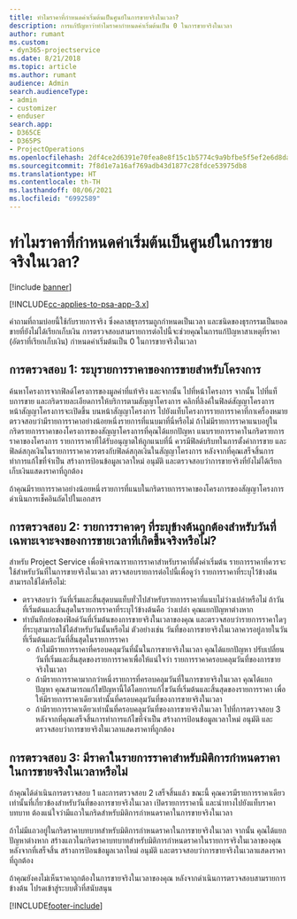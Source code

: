 ```yaml
---
title: ทำไมราคาที่กำหนดค่าเริ่มต้นเป็นศูนย์ในการขายจริงในเวลา?
description: การแก้ปัญหาว่าทำไมราคากำหนดค่าเริ่มต้นเป็น 0 ในการขายจริงในเวลา
author: rumant
ms.custom:
- dyn365-projectservice
ms.date: 8/21/2018
ms.topic: article
ms.author: rumant
audience: Admin
search.audienceType:
- admin
- customizer
- enduser
search.app:
- D365CE
- D365PS
- ProjectOperations
ms.openlocfilehash: 2df4ce2d6391e70fea8e8f15c1b5774c9a9bfbe5f5ef2e6d8da8668afd34d4c9
ms.sourcegitcommit: 7f8d1e7a16af769adb43d1877c28fdce53975db8
ms.translationtype: HT
ms.contentlocale: th-TH
ms.lasthandoff: 08/06/2021
ms.locfileid: "6992589"
---
```

# <a name="why-is-price-defaulting-to-zero-on-time-sales-actuals"></a>ทำไมราคาที่กำหนดค่าเริ่มต้นเป็นศูนย์ในการขายจริงในเวลา?

[!include [banner](../includes/psa-now-project-operations.md)]

[!INCLUDE[cc-applies-to-psa-app-3.x](../includes/cc-applies-to-psa-app-3x.md)]

คำถามที่ถามบ่อยนี้ใช้กับรายการจริง ซึ่งคลาสธุรกรรมถูกกำหนดเป็นเวลา และชนิดของธุรกรรมเป็นยอดขายที่ยังไม่ได้เรียกเก็บเงิน การตรวจสอบสามรายการต่อไปนี้จะช่วยคุณในการแก้ปัญหาสาเหตุที่ราคา (อัตราที่เรียกเก็บเงิน) กำหนดค่าเริ่มต้นเป็น 0 ในการขายจริงในเวลา

## <a name="check-1-identify-the-sales-price-list-for-the-project"></a>การตรวจสอบ 1: ระบุรายการราคาของการขายสำหรับโครงการ

ค้นหาโครงการจากฟิลด์โครงการของมูลค่าที่แท้จริง และจากนั้น ไปที่หน้าโครงการ จากนั้น ไปที่แท็บการขาย และกริดรายละเอียดการให้บริการตามสัญญาโครงการ คลิกที่ลิงค์ในฟิลด์สัญญาโครงการ หน้าสัญญาโครงการจะเปิดขึ้น บนหน้าสัญญาโครงการ ไปยังแท็บโครงการรายการราคาที่กาเครื่องหมาย ตรวจสอบว่ามีรายการราคาอย่างน้อยหนึ่งรายการที่แนบมาที่นี่หรือไม่ ถ้าไม่มีรายการราคาแนบอยู่ในกริดรายการราคาของโครงการของสัญญาโครงการที่คุณได้แยกปัญหา แนบรายการราคาในกริดรายการราคาของโครงการ รายการราคาที่ได้รับอนุญาตให้ถูกแนบที่นี่ ควรมีฟิลด์บริบทในการตั้งค่าการขาย และฟิลด์สกุลเงินในรายการราคาควรตรงกับฟิลด์สกุลเงินในสัญญาโครงการ หลังจากที่คุณเสร็จสิ้นการทำการแก้ไขที่จำเป็น สร้างการป้อนข้อมูลเวลาใหม่ อนุมัติ และตรวจสอบว่าการขายจริงที่ยังไม่ได้เรียกเก็บเงินแสดงราคาที่ถูกต้อง 

ถ้าคุณมีรายการราคาอย่างน้อยหนึ่งรายการที่แนบในกริดรายการราคาของโครงการของสัญญาโครงการ ดำเนินการเช็คอินถัดไปในเอกสาร

## <a name="check-2-are-any-of-the-price-lists-identified-above-valid-for-the-specific-date-of-the-time-sales-actual"></a>การตรวจสอบ 2: รายการราคาดๆ ที่ระบุข้างต้นถูกต้องสำหรับวันที่เฉพาะเจาะจงของการขายเวลาที่เกิดขึ้นจริงหรือไม่?

สำหรับ Project Service เพื่อพิจารณารายการราคาสำหรับราคาที่ตั้งค่าเริ่มต้น รายการราคาที่ควรจะใช้สำหรับวันที่ในการขายจริงในเวลา ตรวจสอบรายการต่อไปนี้เพื่อดูว่า รายการราคาที่ระบุไว้ข้างต้นสามารถใช้ได้หรือไม่:
- ตรวจสอบว่า วันที่เริ่มและสิ้นสุดบนแท็บทั่วไปสำหรับรายการราคาที่แนบไม่ว่างเปล่าหรือไม่ ถ้าวันที่เริ่มต้นและสิ้นสุดในรายการราคาที่ระบุไว้ข้างต้นคือ ว่างเปล่า คุณแยกปัญหาต่างหาก 
- ทำบันทึกย่อของฟิลด์วันที่เริ่มต้นของการขายจริงในเวลาของคุณ และตรวจสอบว่ารายการราคาใดๆ ที่ระบุสามารถใช้ได้สำหรับวันนั้นหรือไม่ ตัวอย่างเช่น วันที่ของการขายจริงในเวลาควรอยู่ภายในวันที่เริ่มต้นและวันที่สิ้นสุดในรายการราคา 
    - ถ้าไม่มีรายการราคาที่ครอบคลุมวันที่นั้นในการขายจริงในเวลา คุณได้แยกปัญหา ปรับเปลี่ยนวันที่เริ่มและสิ้นสุดของรายการราคาเพื่อให้แน่ใจว่า รายการราคาครอบคลุมวันที่ของการขายจริงในเวลา 
    - ถ้ามีรายการราคามากกว่าหนึ่งรายการที่ครอบคลุมวันที่ในการขายจริงในเวลา คุณได้แยกปัญหา คุณสามารถแก้ไขปัญหานี้ได้โดยการแก้ไขวันที่เริ่มต้นและสิ้นสุดของรายการราคา เพื่อให้มีรายการราคาเดียวเท่านั้นที่ครอบคลุมวันที่ของการขายจริงในเวลา 
    - ถ้ามีรายการราคาเดียวเท่านั้นที่ครอบคลุมวันที่ของการขายจริงในเวลา ไปที่การตรวจสอบ 3
หลังจากที่คุณเสร็จสิ้นการทำการแก้ไขที่จำเป็น สร้างการป้อนข้อมูลเวลาใหม่ อนุมัติ และตรวจสอบว่าการขายจริงในเวลาแสดงราคาที่ถูกต้อง

## <a name="check-3-is-there-a-price-in-the-price-list-for-the-pricing-dimensions-on-the-time-sales-actual"></a>การตรวจสอบ 3: มีราคาในรายการราคาสำหรับมิติการกำหนดราคาในการขายจริงในเวลาหรือไม่

ถ้าคุณได้ดำเนินการตรวจสอบ 1 และการตรวจสอบ 2 เสร็จสิ้นแล้ว ขณะนี้ คุณควรมีรายการราคาเดียวเท่านั้นที่เกี่ยวข้องสำหรับวันที่ของการขายจริงในเวลา เปิดรายการราคานี้ และนำทางไปยังแท็บราคาบทบาท ต้องแน่ใจว่ามีแถวในกริดสำหรับมิติการกำหนดราคาในการขายจริงในเวลา

ถ้าไม่มีแถวอยู่ในกริดราคาบทบาทสำหรับมิติการกำหนดราคาในการขายจริงในเวลา จากนั้น คุณได้แยกปัญหาต่างหาก สร้างแถวในกริดราคาบทบาทสำหรับมิติการกำหนดราคาในรายการจริงในเวลาของคุณ หลังจากที่เสร็จสิ้น สร้างการป้อนข้อมูลเวลาใหม่ อนุมัติ และตรวจสอบว่าการขายจริงในเวลาแสดงราคาที่ถูกต้อง

ถ้าคุณยังคงไม่เห็นราคาถูกต้องในการขายจริงในเวลาของคุณ หลังจากดำเนินการตรวจสอบสามรายการข้างต้น โปรดเข้าสู่ระบบตั๋วที่สนับสนุน 



[!INCLUDE[footer-include](../includes/footer-banner.md)]